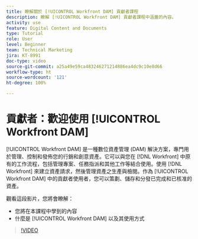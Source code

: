 ```yaml
---
title: 瞭解關於 [!UICONTROL Workfront DAM] 貢獻者課程
description: 瞭解 [!UICONTROL Workfront DAM] 貢獻者課程中涵蓋的內容。
activity: use
feature: Digital Content and Documents
type: Tutorial
role: User
level: Beginner
team: Technical Marketing
jira: KT-8991
doc-type: video
source-git-commit: a25a49e59ca483246271214886ea4dc9c10e8d66
workflow-type: ht
source-wordcount: '121'
ht-degree: 100%

---
```


# 貢獻者：歡迎使用 [!UICONTROL Workfront DAM]

[!UICONTROL Workfront DAM] 是一種數位資產管理 (DAM) 解決方案，專門用於管理、控制和發佈您的行銷和創意資產。它可以與您在 [!DNL Workfront] 中原有的工作流程，包括管理專案、任務指派和其他工作等結合使用。使用 [!DNL Workfront] 來建立資產請求，然後管理資產之生產與檢閱。作為 [!UICONTROL Workfront DAM] 中的貢獻者使用者，您可以策劃、儲存和分發已完成和已核准的資產。

觀看這段影片，您將會瞭解：

* 您將在本課程中學到的內容
* 什麼是 [!UICONTROL Workfront DAM] 以及其使用方式

>[!VIDEO](https://video.tv.adobe.com/v/335251/?quality=12&learn=on)
